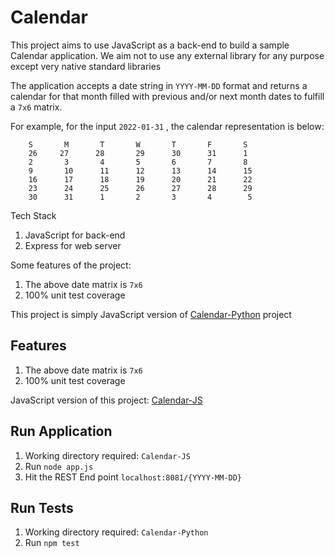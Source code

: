# Calendar

This project aims to use JavaScript as a back-end to build a sample Calendar application. We aim not to use any external library for any purpose except very native standard libraries

The application accepts a date string in `YYYY-MM-DD` format and returns a calendar for that month filled with previous and/or next month dates to fulfill a `7x6` matrix.

For example, for the input `2022-01-31` , the calendar representation is below:

```
    S       M       T       W       T       F       S
    26     27      28       29      30      31      1
    2       3       4       5       6       7       8
    9       10      11      12      13      14      15
    16      17      18      19      20      21      22
    23      24      25      26      27      28      29
    30      31      1       2       3       4        5
```

Tech Stack

1. JavaScript for back-end
2. Express for web server

Some features of the project:

1. The above date matrix is `7x6`
2. 100% unit test coverage

This project is simply JavaScript version of [Calendar-Python](ttps://github.com/ashu-tosh-kumar/Calendar-Python/tree/master) project

## Features

1. The above date matrix is `7x6`
2. 100% unit test coverage

JavaScript version of this project: [Calendar-JS](https://github.com/ashu-tosh-kumar/Calendar-JS)


## Run Application
1. Working directory required: `Calendar-JS`
2. Run `node app.js`
3. Hit the REST End point `localhost:8081/{YYYY-MM-DD}`

## Run Tests
1. Working directory required: `Calendar-Python`
2. Run `npm test`